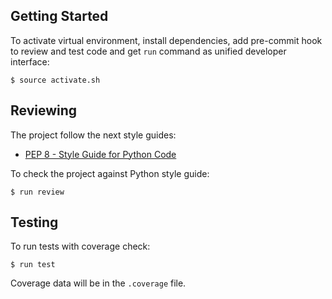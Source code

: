 ## Getting Started

To activate virtual environment, install
dependencies, add pre-commit hook to review and test code
and get `run` command as unified developer interface:

```
$ source activate.sh
```

## Reviewing

The project follow the next style guides:
- [PEP 8 - Style Guide for Python Code](https://www.python.org/dev/peps/pep-0008/)

To check the project against Python style guide:

```
$ run review
```

## Testing

To run tests with coverage check:

```
$ run test
```

Coverage data will be in the `.coverage` file.
